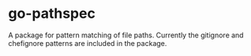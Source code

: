 go-pathspec
===========

A package for pattern matching of file paths. Currently the gitignore and chefignore patterns are included in the package.
